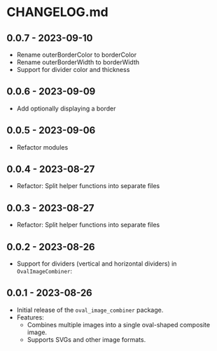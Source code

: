 # CHANGELOG.md

## 0.0.7 - 2023-09-10
- Rename outerBorderColor to borderColor
- Rename outerBorderWidth to borderWidth
- Support for divider color and thickness

## 0.0.6 - 2023-09-09
- Add optionally displaying a border

## 0.0.5 - 2023-09-06
- Refactor modules

## 0.0.4 - 2023-08-27
- Refactor: Split helper functions into separate files

## 0.0.3 - 2023-08-27
- Refactor: Split helper functions into separate files

## 0.0.2 - 2023-08-26
- Support for dividers (vertical and horizontal dividers) in `OvalImageCombiner`:

## 0.0.1 - 2023-08-26

- Initial release of the `oval_image_combiner` package.
- Features:
  - Combines multiple images into a single oval-shaped composite image.
  - Supports SVGs and other image formats.